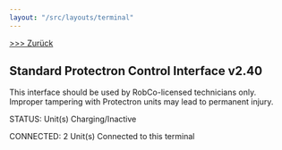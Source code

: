 ```yaml
---
layout: "/src/layouts/terminal"
---
```


<a href="../"> >>> Zurück</a>

## Standard Protectron Control Interface v2.40

This interface should be used by RobCo-licensed technicians only. Improper tampering with Protectron units may lead to permanent injury.

STATUS: Unit(s) Charging/Inactive

CONNECTED: 2 Unit(s) Connected to this terminal

</br>
